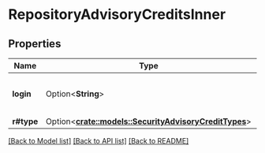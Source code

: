 # RepositoryAdvisoryCreditsInner

## Properties

Name | Type | Description | Notes
------------ | ------------- | ------------- | -------------
**login** | Option<**String**> | The username of the user credited. | [optional]
**r#type** | Option<[**crate::models::SecurityAdvisoryCreditTypes**](security-advisory-credit-types.md)> |  | [optional]

[[Back to Model list]](../README.md#documentation-for-models) [[Back to API list]](../README.md#documentation-for-api-endpoints) [[Back to README]](../README.md)


